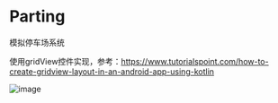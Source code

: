 # Parting
模拟停车场系统

使用gridView控件实现，参考：https://www.tutorialspoint.com/how-to-create-gridview-layout-in-an-android-app-using-kotlin

![image](https://github.com/yhm2046/Parting/blob/master/img/screenshot1.gif)
